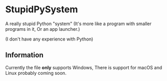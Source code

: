 # StupidPySystem
A really stupid Python "system" (It's more like a program with smaller programs in it, Or an app launcher.)

(I don't have any experience with Python)

## Information
Currently the file **only** supports Windows, There is support for macOS and Linux probably coming soon.

